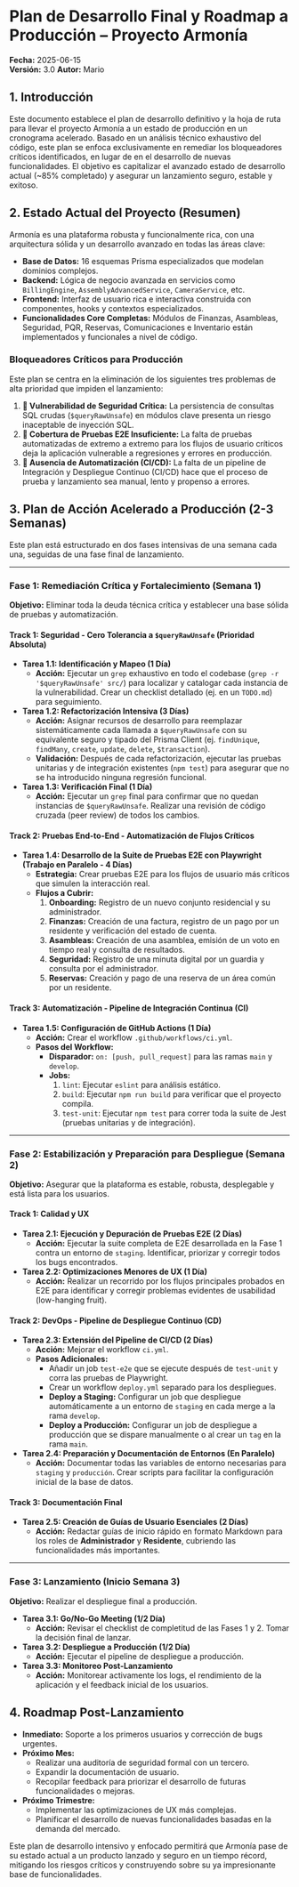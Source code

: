 # Plan de Desarrollo Final y Roadmap a Producción – Proyecto Armonía

**Fecha:** 2025-06-15  
**Versión:** 3.0 
**Autor:** Mario

## 1. Introducción

Este documento establece el plan de desarrollo definitivo y la hoja de ruta para llevar el proyecto Armonía a un estado de producción en un cronograma acelerado. Basado en un análisis técnico exhaustivo del código, este plan se enfoca exclusivamente en remediar los bloqueadores críticos identificados, en lugar de en el desarrollo de nuevas funcionalidades. El objetivo es capitalizar el avanzado estado de desarrollo actual (~85% completado) y asegurar un lanzamiento seguro, estable y exitoso.

## 2. Estado Actual del Proyecto (Resumen)

Armonía es una plataforma robusta y funcionalmente rica, con una arquitectura sólida y un desarrollo avanzado en todas las áreas clave:

*   **Base de Datos:** 16 esquemas Prisma especializados que modelan dominios complejos.
*   **Backend:** Lógica de negocio avanzada en servicios como `BillingEngine`, `AssemblyAdvancedService`, `CameraService`, etc.
*   **Frontend:** Interfaz de usuario rica e interactiva construida con componentes, hooks y contextos especializados.
*   **Funcionalidades Core Completas:** Módulos de Finanzas, Asambleas, Seguridad, PQR, Reservas, Comunicaciones e Inventario están implementados y funcionales a nivel de código.

### Bloqueadores Críticos para Producción

Este plan se centra en la eliminación de los siguientes tres problemas de alta prioridad que impiden el lanzamiento:

1.  **🔴 Vulnerabilidad de Seguridad Crítica:** La persistencia de consultas SQL crudas (`$queryRawUnsafe`) en módulos clave presenta un riesgo inaceptable de inyección SQL.
2.  **🔴 Cobertura de Pruebas E2E Insuficiente:** La falta de pruebas automatizadas de extremo a extremo para los flujos de usuario críticos deja la aplicación vulnerable a regresiones y errores en producción.
3.  **🔴 Ausencia de Automatización (CI/CD):** La falta de un pipeline de Integración y Despliegue Continuo (CI/CD) hace que el proceso de prueba y lanzamiento sea manual, lento y propenso a errores.

## 3. Plan de Acción Acelerado a Producción (2-3 Semanas)

Este plan está estructurado en dos fases intensivas de una semana cada una, seguidas de una fase final de lanzamiento.

---

### **Fase 1: Remediación Crítica y Fortalecimiento (Semana 1)**

**Objetivo:** Eliminar toda la deuda técnica crítica y establecer una base sólida de pruebas y automatización.

#### **Track 1: Seguridad - Cero Tolerancia a `$queryRawUnsafe` (Prioridad Absoluta)**
*   **Tarea 1.1: Identificación y Mapeo (1 Día)**
    *   **Acción:** Ejecutar un `grep` exhaustivo en todo el codebase (`grep -r '$queryRawUnsafe' src/`) para localizar y catalogar cada instancia de la vulnerabilidad. Crear un checklist detallado (ej. en un `TODO.md`) para seguimiento.
*   **Tarea 1.2: Refactorización Intensiva (3 Días)**
    *   **Acción:** Asignar recursos de desarrollo para reemplazar sistemáticamente cada llamada a `$queryRawUnsafe` con su equivalente seguro y tipado del Prisma Client (ej. `findUnique`, `findMany`, `create`, `update`, `delete`, `$transaction`).
    *   **Validación:** Después de cada refactorización, ejecutar las pruebas unitarias y de integración existentes (`npm test`) para asegurar que no se ha introducido ninguna regresión funcional.
*   **Tarea 1.3: Verificación Final (1 Día)**
    *   **Acción:** Ejecutar un `grep` final para confirmar que no quedan instancias de `$queryRawUnsafe`. Realizar una revisión de código cruzada (peer review) de todos los cambios.

#### **Track 2: Pruebas End-to-End - Automatización de Flujos Críticos**
*   **Tarea 1.4: Desarrollo de la Suite de Pruebas E2E con Playwright (Trabajo en Paralelo - 4 Días)**
    *   **Estrategia:** Crear pruebas E2E para los flujos de usuario más críticos que simulen la interacción real.
    *   **Flujos a Cubrir:**
        1.  **Onboarding:** Registro de un nuevo conjunto residencial y su administrador.
        2.  **Finanzas:** Creación de una factura, registro de un pago por un residente y verificación del estado de cuenta.
        3.  **Asambleas:** Creación de una asamblea, emisión de un voto en tiempo real y consulta de resultados.
        4.  **Seguridad:** Registro de una minuta digital por un guardia y consulta por el administrador.
        5.  **Reservas:** Creación y pago de una reserva de un área común por un residente.

#### **Track 3: Automatización - Pipeline de Integración Continua (CI)**
*   **Tarea 1.5: Configuración de GitHub Actions (1 Día)**
    *   **Acción:** Crear el workflow `.github/workflows/ci.yml`.
    *   **Pasos del Workflow:**
        *   **Disparador:** `on: [push, pull_request]` para las ramas `main` y `develop`.
        *   **Jobs:**
            1.  `lint`: Ejecutar `eslint` para análisis estático.
            2.  `build`: Ejecutar `npm run build` para verificar que el proyecto compila.
            3.  `test-unit`: Ejecutar `npm test` para correr toda la suite de Jest (pruebas unitarias y de integración).

---

### **Fase 2: Estabilización y Preparación para Despliegue (Semana 2)**

**Objetivo:** Asegurar que la plataforma es estable, robusta, desplegable y está lista para los usuarios.

#### **Track 1: Calidad y UX**
*   **Tarea 2.1: Ejecución y Depuración de Pruebas E2E (2 Días)**
    *   **Acción:** Ejecutar la suite completa de E2E desarrollada en la Fase 1 contra un entorno de `staging`. Identificar, priorizar y corregir todos los bugs encontrados.
*   **Tarea 2.2: Optimizaciones Menores de UX (1 Día)**
    *   **Acción:** Realizar un recorrido por los flujos principales probados en E2E para identificar y corregir problemas evidentes de usabilidad (low-hanging fruit).

#### **Track 2: DevOps - Pipeline de Despliegue Continuo (CD)**
*   **Tarea 2.3: Extensión del Pipeline de CI/CD (2 Días)**
    *   **Acción:** Mejorar el workflow `ci.yml`.
    *   **Pasos Adicionales:**
        *   Añadir un job `test-e2e` que se ejecute después de `test-unit` y corra las pruebas de Playwright.
        *   Crear un workflow `deploy.yml` separado para los despliegues.
        *   **Deploy a Staging:** Configurar un job que despliegue automáticamente a un entorno de `staging` en cada merge a la rama `develop`.
        *   **Deploy a Producción:** Configurar un job de despliegue a producción que se dispare manualmente o al crear un `tag` en la rama `main`.
*   **Tarea 2.4: Preparación y Documentación de Entornos (En Paralelo)**
    *   **Acción:** Documentar todas las variables de entorno necesarias para `staging` y `producción`. Crear scripts para facilitar la configuración inicial de la base de datos.

#### **Track 3: Documentación Final**
*   **Tarea 2.5: Creación de Guías de Usuario Esenciales (2 Días)**
    *   **Acción:** Redactar guías de inicio rápido en formato Markdown para los roles de **Administrador** y **Residente**, cubriendo las funcionalidades más importantes.

---

### **Fase 3: Lanzamiento (Inicio Semana 3)**

**Objetivo:** Realizar el despliegue final a producción.

*   **Tarea 3.1: Go/No-Go Meeting (1/2 Día)**
    *   **Acción:** Revisar el checklist de completitud de las Fases 1 y 2. Tomar la decisión final de lanzar.
*   **Tarea 3.2: Despliegue a Producción (1/2 Día)**
    *   **Acción:** Ejecutar el pipeline de despliegue a producción.
*   **Tarea 3.3: Monitoreo Post-Lanzamiento**
    *   **Acción:** Monitorear activamente los logs, el rendimiento de la aplicación y el feedback inicial de los usuarios.

## 4. Roadmap Post-Lanzamiento

*   **Inmediato:** Soporte a los primeros usuarios y corrección de bugs urgentes.
*   **Próximo Mes:**
    *   Realizar una auditoría de seguridad formal con un tercero.
    *   Expandir la documentación de usuario.
    *   Recopilar feedback para priorizar el desarrollo de futuras funcionalidades o mejoras.
*   **Próximo Trimestre:**
    *   Implementar las optimizaciones de UX más complejas.
    *   Planificar el desarrollo de nuevas funcionalidades basadas en la demanda del mercado.

Este plan de desarrollo intensivo y enfocado permitirá que Armonía pase de su estado actual a un producto lanzado y seguro en un tiempo récord, mitigando los riesgos críticos y construyendo sobre su ya impresionante base de funcionalidades.
